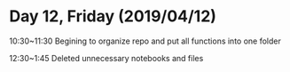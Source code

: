 # Day 12, Friday (2019/04/12)

10:30~11:30 Begining to organize repo and put all functions into one folder

12:30~1:45 Deleted unnecessary notebooks and files